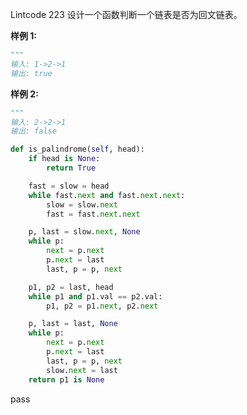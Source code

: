 Lintcode 223
设计一个函数判断一个链表是否为回文链表。

**样例 1:**
```python
"""
输入: 1->2->1
输出: true
```
**样例 2:**
```python
"""
输入: 2->2->1
输出: false
```


```python
def is_palindrome(self, head):
	if head is None:
		return True

	fast = slow = head
	while fast.next and fast.next.next:
		slow = slow.next
		fast = fast.next.next

	p, last = slow.next, None
	while p:
		next = p.next
		p.next = last
		last, p = p, next

	p1, p2 = last, head
	while p1 and p1.val == p2.val:
		p1, p2 = p1.next, p2.next

	p, last = last, None
	while p:
		next = p.next
		p.next = last
		last, p = p, next
		slow.next = last
	return p1 is None
```
pass